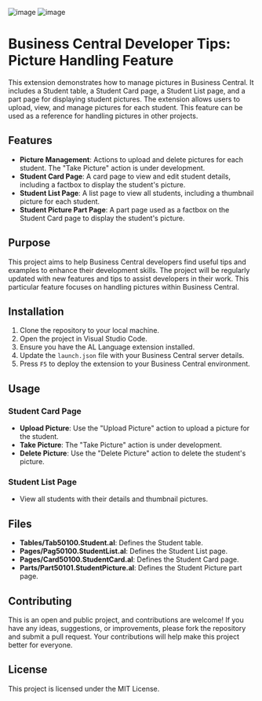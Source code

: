 ![image](https://github.com/user-attachments/assets/27ed626b-88f6-4ae0-8ff4-59bed9bcace0)
![image](https://github.com/user-attachments/assets/9dc52ca7-73e2-4f5e-9824-b7327e8c17a7)

# Business Central Developer Tips: Picture Handling Feature

This extension demonstrates how to manage pictures in Business Central. It includes a Student table, a Student Card page, a Student List page, and a part page for displaying student pictures. The extension allows users to upload, view, and manage pictures for each student. This feature can be used as a reference for handling pictures in other projects.

## Features

- **Picture Management**: Actions to upload and delete pictures for each student. The "Take Picture" action is under development.
- **Student Card Page**: A card page to view and edit student details, including a factbox to display the student's picture.
- **Student List Page**: A list page to view all students, including a thumbnail picture for each student.
- **Student Picture Part Page**: A part page used as a factbox on the Student Card page to display the student's picture.

## Purpose

This project aims to help Business Central developers find useful tips and examples to enhance their development skills. The project will be regularly updated with new features and tips to assist developers in their work. This particular feature focuses on handling pictures within Business Central.

## Installation

1. Clone the repository to your local machine.
2. Open the project in Visual Studio Code.
3. Ensure you have the AL Language extension installed.
4. Update the `launch.json` file with your Business Central server details.
5. Press `F5` to deploy the extension to your Business Central environment.

## Usage

### Student Card Page

- **Upload Picture**: Use the "Upload Picture" action to upload a picture for the student.
- **Take Picture**: The "Take Picture" action is under development.
- **Delete Picture**: Use the "Delete Picture" action to delete the student's picture.

### Student List Page

- View all students with their details and thumbnail pictures.

## Files

- **Tables/Tab50100.Student.al**: Defines the Student table.
- **Pages/Pag50100.StudentList.al**: Defines the Student List page.
- **Pages/Card50100.StudentCard.al**: Defines the Student Card page.
- **Parts/Part50101.StudentPicture.al**: Defines the Student Picture part page.

## Contributing

This is an open and public project, and contributions are welcome! If you have any ideas, suggestions, or improvements, please fork the repository and submit a pull request. Your contributions will help make this project better for everyone.

## License

This project is licensed under the MIT License.
